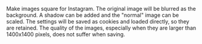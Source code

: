 Make images square for Instagram. The original image will be blurred as the background. A shadow can be added and the "normal" image can be scaled. The settings will be saved as cookies and loaded directly, so they are retained. The quality of the images, especially when they are larger than 1400x1400 pixels, does not suffer when saving.
